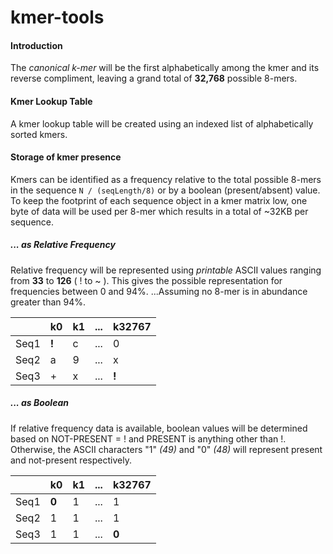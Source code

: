 # kmer-tools

#### Introduction
The *canonical k-mer* will be the first alphabetically among the kmer and its reverse compliment, leaving a grand total of **32,768** possible 8-mers.

#### Kmer Lookup Table
A kmer lookup table will be created using an indexed list of alphabetically sorted kmers. 

#### Storage of kmer presence
Kmers can be identified as a frequency relative to the total possible 8-mers in the sequence `N / (seqLength/8)` or by a boolean (present/absent) value.  To keep the footprint of each sequence object in a kmer matrix low, one byte of data will be used per 8-mer which results in a total of ~32KB per sequence.

##### ... as Relative Frequency
Relative frequency will be represented using *printable* ASCII values ranging from **33** to **126** ( ! to ~ ).
This gives the possible representation for frequencies between 0 and 94%. ...Assuming no 8-mer is in abundance greater than 94%.

|      | k0 | k1 | ... | k32767 |
|------|----|----|-----|--------|
| Seq1 | **!**  | c  | ... | 0      |
| Seq2 | a  | 9  | ... | x      |
| Seq3 | +  | x  | ... | **!**      |

##### ... as Boolean
If relative frequency data is available, boolean values will be determined based on NOT-PRESENT = ! and PRESENT is anything other than !.  Otherwise, the ASCII characters "1" *(49)* and "0" *(48)* will represent present and not-present respectively.

|      | k0 | k1 | ... | k32767 |
|------|----|----|-----|--------|
| Seq1 | **0**  | 1  | ... | 1      |
| Seq2 | 1  | 1  | ... | 1      |
| Seq3 | 1  | 1  | ... | **0**      |


